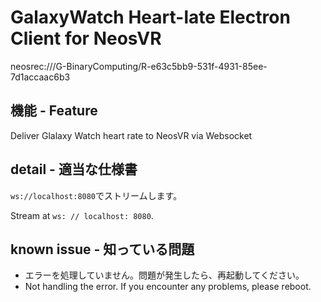 # GalaxyWatch Heart-late Electron Client for NeosVR

neosrec:///G-BinaryComputing/R-e63c5bb9-531f-4931-85ee-7d1accaac6b3

## 機能 - Feature
Deliver Glalaxy Watch heart rate to NeosVR via Websocket

## detail - 適当な仕様書
`ws://localhost:8080`でストリームします。 

Stream at `ws: // localhost: 8080`.

## known issue - 知っている問題
- エラーを処理していません。問題が発生したら、再起動してください。
- Not handling the error. If you encounter any problems, please reboot.
